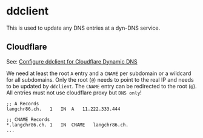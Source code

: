 ddclient
========

This is used to update any DNS entries at a dyn-DNS service.


Cloudflare
----------

See: [Configure ddclient for Cloudflare Dynamic DNS](https://www.davidschlachter.com/misc/cloudflare-ddclient)

We need at least the root `A` entry and a `CNAME` per subdomain or a wildcard for all subdomains.
Only the root (`@`) needs to point to the real IP and needs to be updated by `ddclient`.
The `CNAME` entry can be redirected to the root (`@`).
All entries must not use cloudflare proxy but `DNS only`!

~~~
;; A Records
langchr86.ch.	1	IN	A	11.222.333.444

;; CNAME Records
*.langchr86.ch.	1	IN	CNAME	langchr86.ch.
...
~~~
